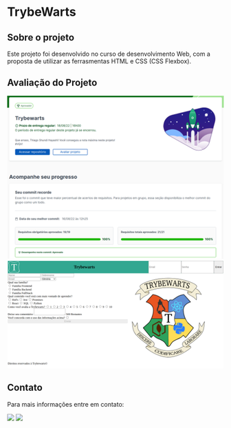 <h1> TrybeWarts </h1>

<h2> Sobre o projeto </h2>

<div> 
Este projeto foi desenvolvido no curso de desenvolvimento Web, com a proposta de utilizar as ferrasmentas HTML e CSS (CSS Flexbox).

</div> 

<h2> Avaliação do Projeto </h2>

<img src="images/avaliacao.png"/>

<img src="images/projeto.png"/>

<h2>Contato </h2>

<p> Para mais informações entre em contato: </p>

<div>
<a href="https://www.linkedin.com/in/thiago-hayashi-037732109/" target="_blank"><img src="https://img.shields.io/badge/-LinkedIn-%230077B5?style=for-the-badge&logo=linkedin&logoColor=white" target="_blank"></a>

<a href = "shundi_hayashi@hotmail.com">
<img src="https://img.shields.io/badge/Microsoft_Outlook-0078D4?style=for-the-badge&logo=microsoft-outlook&logoColor=white" target="_blank">
</a>
</div>
